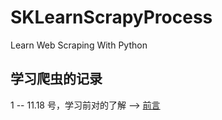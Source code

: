 # SKLearnScrapyProcess
Learn Web Scraping With Python  
## 学习爬虫的记录  
1 -- 11.18 号，学习前对的了解 --> [前言](https://github.com/AlexanderYeah/SKLearnScrapyProcess/blob/master/%E5%89%8D%E8%A8%80.md)  

